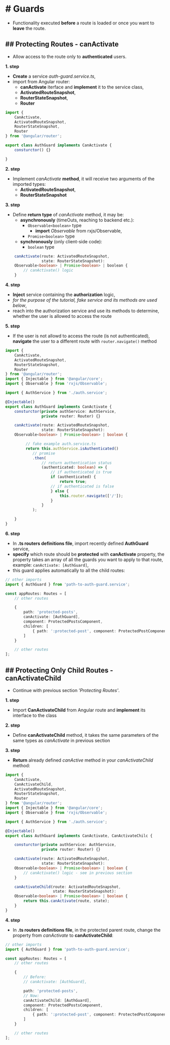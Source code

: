 # # Guards
- Functionality executed **before** a route is loaded or once you want to **leave** the route.

## ## Protecting Routes - canActivate
- Allow access to the route only to **authenticated** users.

**1. step**
- **Create** a service _auth-guard.service.ts_,
- import from Angular router: 
  - **canActivate** iterface and **implement** it to the service class,
  - **ActivatedRouteSnapshot**, 
  - **RouterStateSnapshot**,
  - **Router**
  
```typescript
import { 
    CanActivate,
    ActivatedRouteSnapshot,
    RouterStateSnapshot,
    Router
} from '@angular/router';

export class AuthGuard implements CanActivate {
    consturctor() {}

}
```

**2. step**
- Implement _canActivate_ **method**, it will receive two arguments of the imported types:
  - **ActivatedRouteSnapshot**,
  - **RouterStateSnapshot**

**3. step**
- Define **return type** of _canActivate_ method, it may be: 
  - **asynchronously** (timeOuts, reaching to backend etc.):
    - `Observable<boolean>` type
        - **import** _Observable_ from rxjs/Observable,
    - `Promise<boolean>` type
  - **synchronously** (only client-side code):
    - `boolean` type

```typescript
    canActivate(route: ActivatedRouteSnapshot,
                state: RouterStateSnapshot): 
    Observable<boolean> | Promise<boolean> | boolean {
        // canActivate() logic
    }
```

**4. step**
- **Inject** service containing the **authorization** logic,
- _for the purpose of the tutorial, fake service and its methods are used below_,
- reach into the authorization service and use its methods to determine, whether the user is allowed to access the route

**5. step**
- If the user is not allowd to access the route (is not authenticated), **navigate** the user to a different route with `router.navigate()` method

```typescript
import { 
    CanActivate,
    ActivatedRouteSnapshot,
    RouterStateSnapshot,
    Router
} from '@angular/router';
import { Injectable } from '@angular/core';
import { Observable } from 'rxjs/Observable';

import { AuthService } from './auth.service';

@Injectable()
export class AuthGuard implements CanActivate {
    consturctor(private authService: AuthService,
                private router: Router) {}

    canActivate(route: ActivatedRouteSnapshot,
                state: RouterStateSnapshot): 
    Observable<boolean> | Promise<boolean> | boolean {

         // fake example auth.service.ts
         return this.authService.isAuthenticated()
            // promise
            .then(
                // return authentication status
                (authenticated: boolean) => {
                    // if authenticated is true
                    if (authenticated) {
                        return true;
                    // if authenticated is false
                    } else {
                        this.router.navigate(['/']);
                    }
                }
            );

    }
}
```

**6. step**
- In **.ts routers definitions file**, import recently defined **AuthGuard** service,
- **specify** which route should be **protected** with **canActivate** property, the property takes an array of all the guards you want to apply to that route, example: `canActivate: [AuthGuard]`,
- this guard applies automatically to all the child routes: 

```typescript
// other imports
import { AuthGuard } from 'path-to-auth-guard.service';

const appRoutes: Routes = [
    // other routes

    { 
        path: 'protected-posts', 
        canActivate: [AuthGuard], 
        component: ProtectedPostsComponent, 
        children: [
            { path: ':protected-post', component: ProtectedPostComponent }
        ] 
    }

    // other routes
];
```

## ## Protecting Only Child Routes - canActivateChild
- Continue with previous section _'Protecting Routes'_.

**1. step**
- Import **CanActivateChild** from Angular route and **implement** its interface to the class

**2. step** 
- Define **canActivateChild** method, it takes the same parameters of the same types as _canActivate_ in previous section

**3. step**
- **Return** already defined _canActive_ method in your _canActivateChild_ method:

```typescript
import { 
    CanActivate,
    CanActivateChild,
    ActivatedRouteSnapshot,
    RouterStateSnapshot,
    Router
} from '@angular/router';
import { Injectable } from '@angular/core';
import { Observable } from 'rxjs/Observable';

import { AuthService } from './auth.service';

@Injectable()
export class AuthGuard implements CanActivate, CanActivateChilc {

    consturctor(private authService: AuthService,
                private router: Router) {}

    canActivate(route: ActivatedRouteSnapshot,
                state: RouterStateSnapshot): 
    Observable<boolean> | Promise<boolean> | boolean {
        // canActivate() logic - see in previous section
    }

    canActivateChild(route: ActivatedRouteSnapshot,
                     state: RouterStateSnapshot): 
    Observable<boolean> | Promise<boolean> | boolean {
        return this.canActivate(route, state);
    }
}
```

**4. step**
- In **.ts routers definitions file**, in the protected parent route, change the property from _canActivate_ to **canActivateChild**:
```typescript
// other imports
import { AuthGuard } from 'path-to-auth-guard.service';

const appRoutes: Routes = [
    // other routes

    { 
        // Before:
        // canActivate: [AuthGuard],

        path: 'protected-posts', 
        // Now: 
        canActivateChild: [AuthGuard],
        component: ProtectedPostsComponent, 
        children: [
            { path: ':protected-post', component: ProtectedPostComponent }
        ] 
    }

    // other routes
];
```
